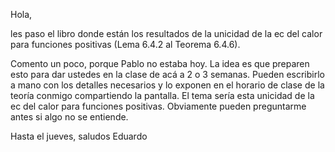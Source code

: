 Hola, 

les paso el libro donde están los resultados de la unicidad de la ec del calor
para funciones positivas (Lema 6.4.2 al Teorema 6.4.6).

Comento un poco, porque Pablo no estaba hoy. La idea es que preparen esto para dar ustedes en la clase de acá a 2 o 3 semanas. Pueden escribirlo a mano con los detalles necesarios y lo exponen en el horario de clase de la teoría conmigo compartiendo la pantalla. El tema sería esta unicidad de la ec del calor para funciones positivas. Obviamente pueden preguntarme antes si algo no se entiende. 

Hasta el jueves, saludos
Eduardo
